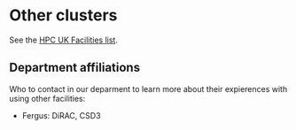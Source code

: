 # Other clusters

See the [HPC UK Facilities list](https://www.hpc-uk.ac.uk/facilities/).

## Department affiliations

Who to contact in our deparment to learn more about their expierences with using other facilities:

- Fergus: DiRAC, CSD3
